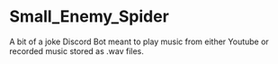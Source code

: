 # Small_Enemy_Spider
A bit of a joke Discord Bot meant to play music from either Youtube or recorded music stored as .wav files.
